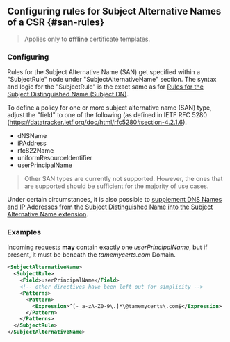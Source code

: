 ## Configuring rules for Subject Alternative Names of a CSR {#san-rules}

> Applies only to **offline** certificate templates.

### Configuring

Rules for the Subject Alternative Name (SAN) get specified within a "SubjectRule" node under "SubjectAlternativeName" section. The syntax and logic for the "SubjectRule" is the exact same as for [Rules for the Subject Distinguished Name (Subject DN)](#subject-rules).

To define a policy for one or more subject alternative name (SAN) type, adjust the "field" to one of the following (as defined in IETF RFC 5280 (<https://datatracker.ietf.org/doc/html/rfc5280#section-4.2.1.6>).

- dNSName
- iPAddress
- rfc822Name
- uniformResourceIdentifier
- userPrincipalName

> Other SAN types are currently not supported. However, the ones that are supported should be sufficient for the majority of use cases.

Under certain circumstances, it is also possible to [supplement DNS Names and IP Addresses from the Subject Distinguished Name into the Subject Alternative Name extension](#supplement-dns-names).

### Examples

Incoming requests **may** contain exactly one _userPrincipalName_, but if present, it must be beneath the _tamemycerts.com_ Domain.

```xml
<SubjectAlternativeName>
  <SubjectRule>
    <Field>userPrincipalName</Field>
    <!-- other directives have been left out for simplicity -->
    <Patterns>
      <Pattern>
        <Expression>^[-_a-zA-Z0-9\.]*\@tamemycerts\.com$</Expression>
      </Pattern>
    </Patterns>
  </SubjectRule>
</SubjectAlternativeName>
```
